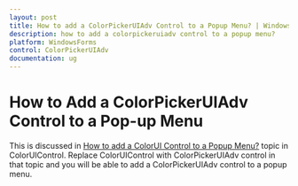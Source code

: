 ```yaml
---
layout: post
title: How to add a ColorPickerUIAdv Control to a Popup Menu? | WindowsForms | Syncfusion
description: how to add a colorpickeruiadv control to a popup menu?
platform: WindowsForms
control: ColorPickerUIAdv 
documentation: ug
---
```

# How to Add a ColorPickerUIAdv Control to a Pop-up Menu

This is discussed in [How to add a ColorUI Control to a Popup Menu?](/windowsforms/colorui/faq/how-to-add-a-colorui-control-to-a-popup-menu) topic in ColorUIControl. Replace ColorUIControl with ColorPickerUIAdv control in that topic and you will be able to add a ColorPickerUIAdv control to a popup menu.